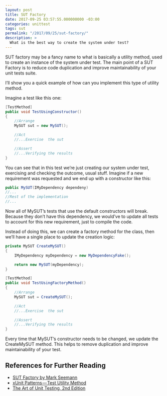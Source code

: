 ```yaml
---
layout: post
title: SUT Factory
date: 2017-09-25 03:57:55.000000000 -03:00
categories: unittest
tags: sut
permalink: "/2017/09/25/sut-factory/"
description: >
  What is the best way to create the system under test?
---
```

SUT factory may be a fancy name to what is basically a utility method, used to create an instance of the system under test. The main point of a SUT Factory is to reduce code duplication and improve maintainability of your unit tests suite.

I’ll show you a quick example of how can you implement this type of utility method.

Imagine a test like this one:

~~~csharp
[TestMethod]
public void TestUsingConstructor()
{
    //Arrange
    MySUT sut = new MySUT();

    //Act
    //...Exercise  the sut

    //Assert
    //...Verifying the results
}
~~~

You can see that in this test we’re just creating our system under test, exercising and checking the outcome, usual stuff. Imagine if a new requirement was requested and we end up with a constructor like this:

~~~csharp
public MySUT(IMyDependency dependeny)
//...
//Rest of the implementation
//...
~~~

Now all of MySUT’s tests that use the default constructors will break. Because they don’t have this dependency, we would’ve to update all tests to account for this new requirement, just to compile the code.

Instead of doing this, we can create a factory method for the class, then we’ll have a single place to update the creation logic:

~~~csharp
private MySUT CreateMySUT()
{
    IMyDependency myDependency = new MyDependencyFake();

    return new MySUT(myDependency);
}
~~~

~~~csharp
[TestMethod]
public void TestUsingFactoryMethod()
{
    //Arrange
    MySUT sut = CreateMySUT();

    //Act
    //...Exercise  the sut

    //Assert
    //...Verifying the results
}
~~~

Every time that MySUT’s constructor needs to be changed, we update the CreateMySUT method. This helps to remove duplication and improve maintainability of your test.

## **References for Further Reading**

- [SUT Factory by Mark Seemann](http://blog.ploeh.dk/2009/02/13/SUTFactory/)
- [xUnit Patterns — Test Utility Method](http://xunitpatterns.com/Test%20Utility%20Method.html)
- [The Art of Unit Testing, 2nd Edition](https://www.manning.com/books/the-art-of-unit-testing-second-edition)
